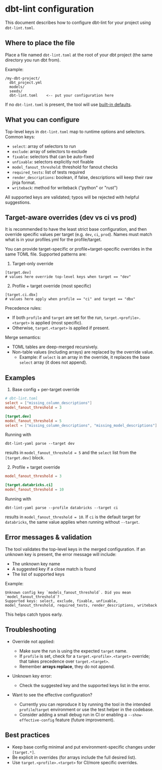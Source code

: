 # dbt-lint configuration

This document describes how to configure dbt-lint for your project using `dbt-lint.toml`.

## Where to place the file

Place a file named `dbt-lint.toml` at the root of your dbt project (the same directory you run dbt from).

Example:

```
/my-dbt-project/
  dbt_project.yml
  models/
  seeds/
  dbt-lint.toml    <-- put your configuration here
```

If no `dbt-lint.toml` is present, the tool will use [built-in defaults](default-dbt-lint.toml).

## What you can configure

Top-level keys in `dbt-lint.toml` map to runtime options and selectors. Common keys:

- `select`: array of selectors to run
- `exclude`: array of selectors to exclude
- `fixable`: selectors that can be auto-fixed
- `unfixable`: selectors explicitly not fixable
- `model_fanout_threshold`: threshold for fanout checks
- `required_tests`: list of tests required
- `render_descriptions`: boolean, if false, descriptions will keep their raw jinja format.
- `writeback`: method for writeback ("python" or "rust")

All supported keys are validated; typos will be rejected with helpful suggestions.


## Target-aware overrides (dev vs ci vs prod)

It is recommended to have the least strict base configuration, and then override specific values per target (e.g. `dev`, `ci`, `prod`).
Names must match what is in your profiles.yml for the profile/target.

You can provide target-specific or profile+target-specific overrides in the same TOML file. Supported patterns are:

1) Target-only override

```
[target.dev]
# values here override top-level keys when target == "dev"
```

2) Profile + target override (most specific)

```
[target.ci.dbx]
# values here apply when profile == "ci" and target == "dbx"
```

Precedence rules:
- If both `profile` and `target` are set for the run, `target.<profile>.<target>` is applied (most specific).
- Otherwise, `target.<target>` is applied if present.

Merge semantics:
- TOML tables are deep-merged recursively.
- Non-table values (including arrays) are replaced by the override value.
  - Example: if `select` is an array in the override, it replaces the base `select` array (it does not append).


## Examples

1) Base config + per-target override

```toml
# dbt-lint.toml
select = ["missing_column_descriptions"]
model_fanout_threshold = 3

[target.dev]
model_fanout_threshold = 5
select = ["missing_column_descriptions", "missing_model_descriptions"]
```

Running with 
```
dbt-lint-yaml parse --target dev
```

results in `model_fanout_threshold = 5` and the `select` list from the `[target.dev]` block.

2) Profile + target override

```toml
model_fanout_threshold = 3

[target.databricks.ci]
model_fanout_threshold = 10
```

Running with 
```
dbt-lint-yaml parse --profile databricks --target ci
```

results in `model_fanout_threshold = 10`. If `ci` is the default target for `databricks`, the same value applies when running without `--target`.

## Error messages & validation

The tool validates the top-level keys in the merged configuration. If an unknown key is present, the error message will include:
- The unknown key name
- A suggested key if a close match is found
- The list of supported keys

Example:

```
Unknown config key `models_fanout_threshold`. Did you mean `model_fanout_threshold`?
Supported keys: select, exclude, fixable, unfixable, model_fanout_threshold, required_tests, render_descriptions, writeback
```

This helps catch typos early.


## Troubleshooting

- Override not applied:
  - Make sure the run is using the expected `target` name.
  - If `profile` is set, check for a `target.<profile>.<target>` override; that takes precedence over `target.<target>`.
  - Remember **arrays replace**, they do not append.

- Unknown key error:
  - Check the suggested key and the supported keys list in the error.

- Want to see the effective configuration?
  - Currently you can reproduce it by running the tool in the intended `profile`/`target` environment or use the test helper in the codebase.
  - Consider adding a small debug run in CI or enabling a `--show-effective-config` feature (future improvement).


## Best practices

- Keep base config minimal and put environment-specific changes under `[target.*]`.
- Be explicit in overrides (for arrays include the full desired list).
- Use `target.<profile>.<target>` for CI/more specific overrides.
